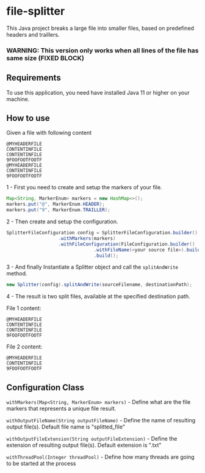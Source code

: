 # file-splitter
This Java project breaks a large file into smaller files, based on predefined headers and traillers.

### **WARNING**: This version only works when all lines of the file has same size **(FIXED BLOCK)**

## Requirements
To use this application, you need have installed Java 11 or higher on your machine.

## How to use

Given a file with following content

```
@MYHEADERFILE
CONTENTINFILE
CONTENTINFILE
9FOOFOOTFOOTF
@MYHEADERFILE
CONTENTINFILE
9FOOFOOTFOOTF
```
1 - First you need to create and setup the markers of your file.


```java
Map<String, MarkerEnum> markers = new HashMap<>();
markers.put("@", MarkerEnum.HEADER);
markers.put("9", MarkerEnum.TRAILLER);
```



2 - Then create and setup the configuration.

```java
SplitterFileConfiguration config = SplitterFileConfiguration.builder()
				   .withMarkers(markers)
				   .withFileConfiguration(FileConfiguration.builder()
								.withFileName(<your source file>).build())
								.build();
```

3 - And finally Instantiate a Splitter object and call the ``splitAndWrite`` method.

```java
new Splitter(config).splitAndWrite(sourceFilename, destinationPath);
```
4 - The result is two split files, available at the specified destination path.

File 1 content:

```
@MYHEADERFILE
CONTENTINFILE
CONTENTINFILE
9FOOFOOTFOOTF
```

File 2 content:

```
@MYHEADERFILE
CONTENTINFILE
9FOOFOOTFOOTF
```

## Configuration Class
``withMarkers(Map<String, MarkerEnum> markers)`` - Define what are the file markers that represents a unique file result.

``withOutputFileName(String outputFileName)`` - Define the name of resulting output file(s). Default file name is "splitted_file"

``withOutputFileExtension(String outputFileExtension)`` - Define the extension of resulting output file(s). Default extension is ".txt"

``withThreadPool(Integer threadPool)`` - Define how many threads are going to be started at the process
